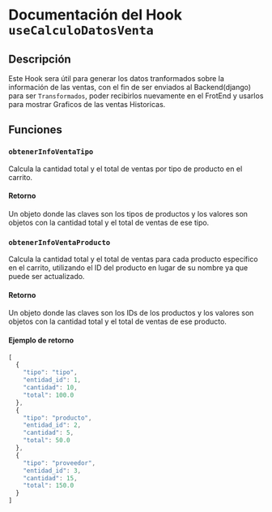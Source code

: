 # Documentación del Hook `useCalculoDatosVenta`

## Descripción
Este Hook sera útil para generar los datos tranformados sobre la información de las ventas, con el fin de ser enviados al Backend(django) para ser `Transformados`, poder recibirlos nuevamente en el FrotEnd y usarlos para mostrar Graficos de las ventas Historicas.

## Funciones

### `obtenerInfoVentaTipo`
Calcula la cantidad total y el total de ventas por tipo de producto en el carrito.

#### Retorno
Un objeto donde las claves son los tipos de productos y los valores son objetos con la cantidad total y el total de ventas de ese tipo.


### `obtenerInfoVentaProducto`
Calcula la cantidad total y el total de ventas para cada producto específico en el carrito, utilizando el ID del producto en lugar de su nombre ya que puede ser actualizado.

#### Retorno
Un objeto donde las claves son los IDs de los productos y los valores son objetos con la cantidad total y el total de ventas de ese producto.

#### Ejemplo de retorno
```javascript
[
  {
    "tipo": "tipo",
    "entidad_id": 1,
    "cantidad": 10,
    "total": 100.0
  },
  {
    "tipo": "producto",
    "entidad_id": 2,
    "cantidad": 5,
    "total": 50.0
  },
  {
    "tipo": "proveedor",
    "entidad_id": 3,
    "cantidad": 15,
    "total": 150.0
  }
]
